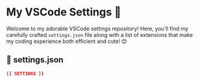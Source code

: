 # My VSCode Settings 🌟

Welcome to my adorable VSCode settings repository! Here, you'll find my carefully crafted `settings.json` file along with a list of extensions that make my coding experience both efficient and cute! 😊

## 🌸 settings.json
```json
{{ SETTINGS }}
```